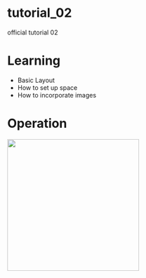 # tutorial_02

official tutorial 02

# Learning
- Basic Layout
- How to set up space
- How to incorporate images

# Operation

<img align="center" width="300" src='https://user-images.githubusercontent.com/89247188/166410846-f87b05b8-478f-48d7-be83-2210b5713393.png'>
